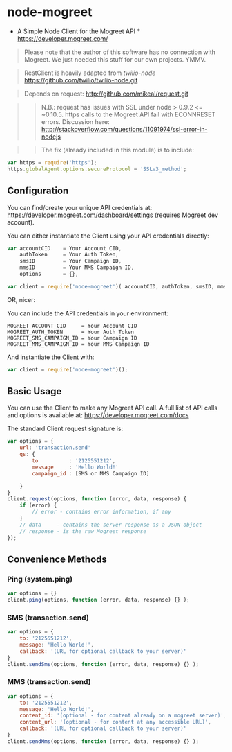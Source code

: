 node-mogreet
============

* A Simple Node Client for the Mogreet API *
<https://developer.mogreet.com/>

> Please note that the author of this software has no connection 
> with Mogreet. We just needed this stuff for our own projects. YMMV.

> RestClient is heavily adapted from *twilio-node*
> <https://github.com/twilio/twilio-node.git>

> Depends on request:
> <http://github.com/mikeal/request.git>

> > N.B.: request has issues with SSL under node > 0.9.2 <= ~0.10.5.
> > https calls to the Mogreet API fail with ECONNRESET errors.
> > Discussion here: http://stackoverflow.com/questions/11091974/ssl-error-in-nodejs

> > The fix (already included in this module) is to include:

```javascript
var https = require('https');
https.globalAgent.options.secureProtocol = 'SSLv3_method';
```

Configuration
-------------

You can find/create your unique API credentials at:
<https://developer.mogreet.com/dashboard/settings> (requires Mogreet dev account).

You can either instantiate the Client using your API credentials directly:

```javascript
var accountCID 	  = Your Account CID,
	authToken     = Your Auth Token,
	smsID         = Your Campaign ID,
	mmsID         = Your MMS Campaign ID,
	options       = {},

var client = require('node-mogreet')( accountCID, authToken, smsID, mmsID, options );
```

OR, nicer:

You can include the API credentials in your environment:

```
MOGREET_ACCOUNT_CID     = Your Account CID
MOGREET_AUTH_TOKEN      = Your Auth Token
MOGREET_SMS_CAMPAIGN_ID = Your Campaign ID
MOGREET_MMS_CAMPAIGN_ID = Your MMS Campaign ID
```

And instantiate the Client with:

```javascript
var client = require('node-mogreet')();
```

Basic Usage
-----------

You can use the Client to make any Mogreet API call.
A full list of API calls and options is available at:
<https://developer.mogreet.com/docs>

The standard Client request signature is:

```javascript
var options = {
	url: 'transaction.send'
	qs: {
		to          : '2125551212',
		message     : 'Hello World!'
		campaign_id : [SMS or MMS Campaign ID]

	}
}
client.request(options, function (error, data, response) {
	if (error) {
		// error - contains error information, if any
	}
	// data     - contains the server response as a JSON object
	// response - is the raw Mogreet response
});
```

Convenience Methods
-------------------

### Ping (system.ping)

```javascript
var options = {}
client.ping(options, function (error, data, response) {} );
```

### SMS (transaction.send)

```javascript
var options = {
	to: '2125551212',
	message: 'Hello World!',
	callback: '(URL for optional callback to your server)'
}
client.sendSms(options, function (error, data, response) {} );
```

### MMS (transaction.send)

```javascript
var options = {
	to: '2125551212',
	message: 'Hello World!',
	content_id: '(optional - for content already on a mogreet server)',
	content_url: '(optional - for content at any accessible URL)',
	callback: '(URL for optional callback to your server)'
}
client.sendMms(options, function (error, data, response) {} );
```

